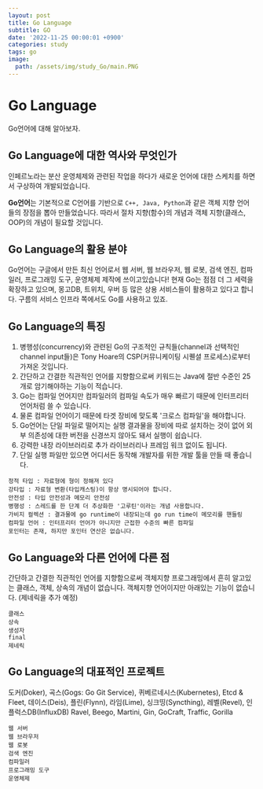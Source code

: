 ```yaml
---
layout: post
title: Go Language
subtitle: GO
date: '2022-11-25 00:00:01 +0900'
categories: study
tags: go
image:
  path: /assets/img/study_Go/main.PNG
---
```


# Go Language
Go언어에 대해 알아보자.

<!--more-->

## Go Language에 대한 역사와 무엇인가
인페르노라는 분산 운영체제와 관련된 작업을 하다가 새로운 언어에 대한 스케치를 하면서 구상하여 개발되었습니다.

**Go언어**는 기본적으로 C언어를 기반으로 `C++, Java, Python`과 같은 객체 지향 언어들의 장점을 뽑아 만들었습니다.
따라서 절차 지향(함수)의 개념과 객체 지향(클래스, OOP)의 개념이 필요할 것입니다.

## Go Language의 활용 분야
Go언어는 구글에서 만든 최신 언어로서 웹 서버, 웹 브라우저, 웹 로봇, 검색 엔진, 컴파일러, 프로그래밍 도구, 운영체제 제작에 쓰이고있습니다! 
현재 Go는 점점 더 그 세력을 확장하고 있으며, 몽고DB, 트위치, 우버 등 많은 상용 서비스들이 활용하고 있다고 합니다. 구름의 서비스 인프라 쪽에서도 Go를 사용하고 있죠.

## Go Language의 특징
1. 병행성(concurrency)와 관련된 Go의 구조적인 규칙들(channel과 선택적인 channel input들)은 Tony Hoare의 CSP(커뮤니케이팅 시퀜셜 프로세스)로부터 가져온 것입니다.
2. 간단하고 간결한 직관적인 언어를 지향함으로써 키워드는 Java에 절반 수준인 25개로 암기해야하는 기능이 적습니다.
3. Go는 컴파일 언어지만 컴파일러의 컴파일 속도가 매우 빠르기 때문에 인터프리터 언어처럼 쓸 수 있습니다.
4. 물론 컴파일 언어이기 때문에 타겟 장비에 맞도록 '크로스 컴파일'을 해야합니다.
5. Go언어는 단일 파일로 떨어지는 실행 결과물을 장비에 따로 설치하는 것이 없어 외부 의존성에 대한 버전을 신경쓰지 않아도 돼서 실행이 쉽습니다. 
6. 강력한 내장 라이브러리로 추가 라이브러리나 프레임 워크 없이도 됩니다.
7. 단일 실행 파일만 있으면 어디서든 동작해 개발자를 위한 개발 툴을 만들 때 좋습니다.
```
정적 타입 : 자료형에 형이 정해져 있다
강타입 : 자료형 변환(타입캐스팅)이 항상 명시되어야 합니다.
안전성 : 타입 안전성과 메모리 안전성
병행성 : 스레드를 한 단계 더 추상화한 '고루틴'이라는 개념 사용합니다.
가비지 컬렉션 : 결과물에 go runtime이 내장되는데 go run time이 메모리를 핸들링
컴파일 언어 : 인터프리터 언어가 아니지만 근접한 수준의 빠른 컴파일
포인터는 존재, 하지만 포인터 연산은 없습니다.
```

## Go Language와 다른 언어에 다른 점
간단하고 간결한 직관적인 언어를 지향함으로써 객체지향 프로그래밍에서 흔히 알고있는 클래스, 객체, 상속의 개념이 없습니다.
객체지향 언어이지만 아래있는 기능이 없습니다. (제네릭을 추가 예정)
```
클래스
상속
생성자
final
제네릭
```

## Go Language의 대표적인 프로젝트
도커(Doker), 곡스(Gogs: Go Git Service), 퀴베르네시스(Kubernetes), Etcd & Fleet, 데이스(Deis), 플린(Flynn), 라임(Lime), 싱크띵(Syncthing), 레벨(Revel), 인플럭스DB(InfluxDB)
Ravel, Beego, Martini, Gin, GoCraft, Traffic, Gorilla 
```
웹 서버
웹 브라우저
웹 로봇
검색 엔진
컴파일러
프로그래밍 도구
운영체제
```